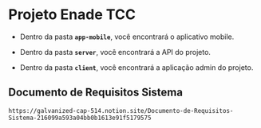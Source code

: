 # Projeto Enade TCC

- Dentro da pasta **`app-mobile`**, você encontrará o aplicativo mobile.

- Dentro da pasta **`server`**, você encontrará a API do projeto.

- Dentro da pasta **`client`**, você encontrará a aplicação admin do projeto.

## Documento de Requisitos Sistema
```
https://galvanized-cap-514.notion.site/Documento-de-Requisitos-Sistema-216099a593a04bb0b1613e91f5179575
```
